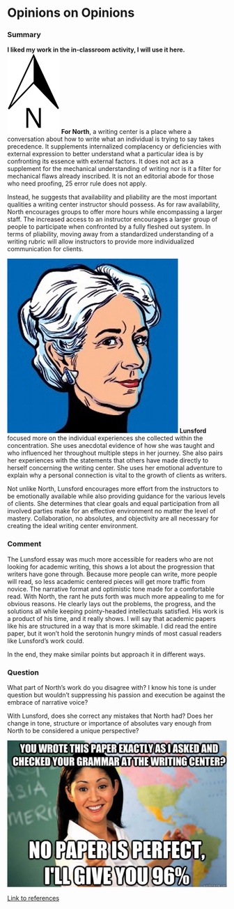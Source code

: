 # Opinions on Opinions

### Summary  
   **I liked my work in the in-classroom activity, I will use it here.**  
![North](https://raw.githubusercontent.com/DallasAustin/A-Class-Half-Full-/main/images/North_Pointer2.png)
**For North**, a writing center is a place where a conversation about how to write what an individual is trying to say takes precedence. It supplements internalized complacency or deficiencies with external expression to better understand what a particular idea is by confronting its essence with external factors. It does not act as a supplement for the mechanical understanding of writing nor is it a filter for mechanical flaws already inscribed. It is not an editorial abode for those who need proofing, 25 error rule does not apply. 

Instead, he suggests that availability and pliability are the most important qualities a writing center instructor should possess. As for raw availability, North encourages groups to offer more hours while encompassing a larger staff. The increased access to an instructor encourages a larger group of people to participate when confronted by a fully fleshed out system. In terms of pliability, moving away from a standardized understanding of a writing rubric will allow instructors to provide more individualized communication for clients. 

![Lunsford](https://raw.githubusercontent.com/DallasAustin/A-Class-Half-Full-/main/images/Lunsford.png) **Lunsford** focused more on the individual experiences she collected within the concentration. She uses anecdotal evidence of how she was taught and who influenced her throughout multiple steps in her journey. She also pairs her experiences with the statements that others have made directly to herself concerning the writing center. She uses her emotional adventure to explain why a personal connection is vital to the growth of clients as writers.  

Not unlike North, Lunsford encourages more effort from the instructors to be emotionally available while also providing guidance for the various levels of clients. She determines that clear goals and equal participation from all involved parties make for an effective environment no matter the level of mastery. Collaboration, no absolutes, and objectivity are all necessary for creating the ideal writing center environment.  



### Comment
The Lunsford essay was much more accessible for readers who are not looking for academic writing, this shows a lot about the progression that writers have gone through.
Because more people can write, more people will read, so less academic centered pieces will get more traffic from novice. The narrative format and optimistic tone made for a comfortable read.
With North, the rant he puts forth was much more appealing to me for obvious reasons. He clearly lays out the problems, the progress, and the solutions all while keeping pointy-headed intellectuals satisfied. His work is a product of his time, and it really shows. I will say that academic papers like his are structured in a way that is more skimable. I did read the entire paper, but it won’t hold the serotonin hungry minds of most casual readers like Lunsford’s work could. 

In the end, they make similar points but approach it in different ways.    



### Question
What part of North’s work do you disagree with? I know his tone is under question but wouldn’t suppressing his passion and execution be against the embrace of narrative voice?

With Lunsford, does she correct any mistakes that North had? Does her change in tone, structure or importance of absolutes vary enough from North to be considered a unique perspective? 

![Meme](https://raw.githubusercontent.com/DallasAustin/A-Class-Half-Full-/main/images/meme.png)

[Link to references](https://www.youtube.com/watch?v=dQw4w9WgXcQ) 
